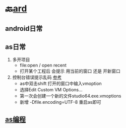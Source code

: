 # 🔙[ard](/README?id=🔸Ard日常)


## android日常



## as日常
1. 多开项目
   - file:open / open recent
   - 打开某个工程后 会提示 用当前的窗口 还是 开新窗口
2. 控制台错误提示乱码
   [参考](https://blog.csdn.net/jankingmeaning/article/details/104772104)
   - as中双击shift 打开的窗口中输入vmoption
   - 选择Edit Custom VM Options...
   - 第一次会创建一个新的文件studio64.exe.vmoptions
   - 新增  -Dfile.encoding=UTF-8  重启as即可


## [as编程](/docs/android/androidstudio.md)









 
